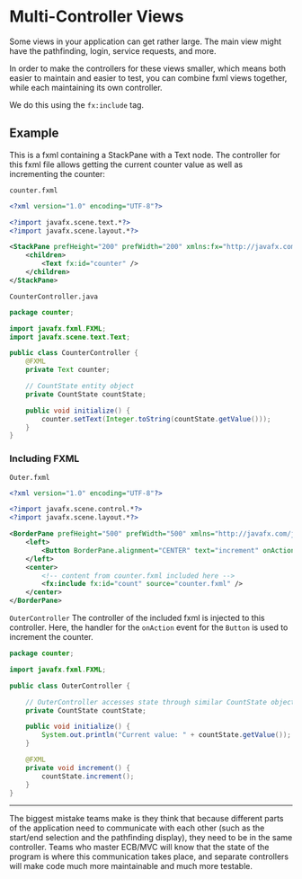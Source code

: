 # Multi-Controller Views

Some views in your application can get rather large. The main view might have the pathfinding, login, service requests, and more.

In order to make the controllers for these views smaller, which means both easier to maintain and easier to test, you can combine fxml views together, while each maintaining its own controller.

We do this using the `fx:include` tag.


<!-- Taken from https://riptutorial.com/javafx/example/7285/nested-controllers -->


## Example

This is a fxml containing a StackPane with a Text node. The controller for this fxml file allows getting the current counter value as well as incrementing the counter:

`counter.fxml`

```xml
<?xml version="1.0" encoding="UTF-8"?>

<?import javafx.scene.text.*?>
<?import javafx.scene.layout.*?>

<StackPane prefHeight="200" prefWidth="200" xmlns:fx="http://javafx.com/fxml/1" fx:controller="counter.CounterController">
    <children>
        <Text fx:id="counter" />
    </children>
</StackPane>
```

`CounterController.java`

```java
package counter;

import javafx.fxml.FXML;
import javafx.scene.text.Text;

public class CounterController {
    @FXML
    private Text counter;

    // CountState entity object
    private CountState countState;

    public void initialize() {
        counter.setText(Integer.toString(countState.getValue()));
    }
}
```

### Including FXML

`Outer.fxml`

```xml
<?xml version="1.0" encoding="UTF-8"?>

<?import javafx.scene.control.*?>
<?import javafx.scene.layout.*?>

<BorderPane prefHeight="500" prefWidth="500" xmlns="http://javafx.com/javafx/8" xmlns:fx="http://javafx.com/fxml/1" fx:controller="counter.OuterController">
    <left>
        <Button BorderPane.alignment="CENTER" text="increment" onAction="#increment" />
    </left>
    <center>
        <!-- content from counter.fxml included here -->
        <fx:include fx:id="count" source="counter.fxml" />
    </center>
</BorderPane>
```

`OuterController`
The controller of the included fxml is injected to this controller. Here, the handler for the `onAction` event for the `Button` is used to increment the counter.

```java
package counter;

import javafx.fxml.FXML;

public class OuterController {

    // OuterController accesses state through similar CountState object.
    private CountState countState;

    public void initialize() {
        System.out.println("Current value: " + countState.getValue());
    }

    @FXML
    private void increment() {
        countState.increment();
    }
}
```
---

The biggest mistake teams make is they think that because different parts of the application need to communicate with each other (such as the start/end selection and the pathfinding display), they need to be in the same controller. Teams who master ECB/MVC will know that the state of the program is where this communication takes place, and separate controllers will make code much more maintainable and much more testable.




